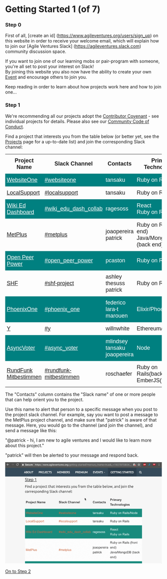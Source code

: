 # Getting Started 1 (of 7)

### Step 0

First of all, [create an id] (https://www.agileventures.org/users/sign_up) on this website in order to receive your welcome email, which will explain how to join our [Agile Ventures Slack] (https://agileventures.slack.com) community discussion space.

If you want to join one of our learning mobs or pair-program with someone, you're all set to post your interest on Slack!  
By joining this website you also now have the ability to create your own [Event](https://www.agileventures.org/events) and encourage others to join you.

Keep reading in order to learn about how projects work here and how to join one...

### Step 1

We're recommending all our projects adopt the [Contributor Covenant](https://www.contributor-covenant.org/) - see individual projects for details.  Please also see our [Community Code of Conduct](https://github.com/AgileVentures/AgileVentures/blob/master/CODE_OF_CONDUCT.md).

Find a project that interests you from the table below (or better yet, see the [Projects](https://www.agileventures.org/projects) page for a up-to-date list) and join the corresponding Slack channel:

<table width="100%" class="tg" style="border-collapse: collapse;border-spacing:0;" border="0">
  <tbody>
<tr>
    <th class="tg-l8f3" style="border-width:0px;border-style:solid;padding:10px 5px;overflow: hidden;font-family: Arial, sans-serif;font-size: 18px;"><span style="font-weight: bold;">Project Name</span></th>
    <th class="tg-l8f3" style="border-width:0px;border-style:solid;padding:10px 5px;overflow: hidden;font-family: Arial, sans-serif;font-size: 18px;"><span style="font-weight: bold;">Slack Channel</span></th>
    <th class="tg-l8f3" style="border-width:0px;border-style:solid;padding:10px 5px;overflow: hidden;font-family: Arial, sans-serif;font-size: 18px;"><span style="font-weight: bold;">Contacts</span></th>
    <th class="tg-l8f3" style="border-width:0px;border-style:solid;padding:10px 5px;overflow: hidden;font-family: Arial, sans-serif;font-size: 18px;"><span style="font-weight: bold;">Primary Technologies</span></th>
  </tr>
  <tr>
    <td class="tg-z2zr" style="padding:10px 5px;border-image:none;overflow: hidden;font-family: Arial, sans-serif;font-size: 18px;background-color: #008080;"><a style="color: #ffffff;" href="http://agileventures.org/projects/websiteone">WebsiteOne</a></td>
    <td class="tg-z2zr" style="padding:10px 5px;border-image:none;overflow: hidden;font-family: Arial, sans-serif;font-size: 18px;background-color: #008080;"><a style="color: #ffffff;" href="https://agileventures.slack.com/messages/websiteone/">#websiteone</a></td>
    <td class="tg-z2zr" style="border-width:0px;border-style:solid;padding:10px 5px;overflow: hidden;font-family: Arial, sans-serif;font-size: 18px;background-color: #008080;"><font color="#ffffff">tansaku</font></td>
    <td class="tg-z2zr" style="border-width:0px;border-style:solid;padding:10px 5px;overflow: hidden;font-family: Arial, sans-serif;font-size: 18px;background-color: #008080;"><font color="#ffffff">Ruby on Rails</font></td>
  </tr>
  <tr>
    <td class="tg-031e" style="padding:10px 5px;border-image:none;overflow: hidden;font-family: Arial, sans-serif;font-size: 18px;"><a href="http://agileventures.org/projects/localsupport">LocalSupport</a></td>
    <td class="tg-031e" style="padding:10px 5px;border-image:none;overflow: hidden;font-family: Arial, sans-serif;font-size: 18px;"><a href="https://agileventures.slack.com/messages/localsupport/">#localsupport</a></td>
    <td class="tg-031e" style="padding:10px 5px;border-image:none;overflow: hidden;font-family: Arial, sans-serif;font-size: 18px;">tansaku</td>
    <td class="tg-031e" style="padding:10px 5px;border-image:none;overflow: hidden;font-family: Arial, sans-serif;font-size: 18px;">Ruby on Rails</td>
  </tr>
  <tr>
    <td class="tg-z2zr" style="padding:10px 5px;border-image:none;overflow: hidden;font-family: Arial, sans-serif;font-size: 18px;background-color: #008080;"><a style="color: #ffffff;" href="http://www.agileventures.org/projects/wiki-ed-dashboard">Wiki Ed Dashboard</a></td>
    <td class="tg-z2zr" style="padding:10px 5px;border-image:none;overflow: hidden;font-family: Arial, sans-serif;font-size: 18px;background-color: #008080;"><a style="color: #ffffff;" href="https://agileventures.slack.com/messages/C724RCXT7/">#wiki_edu_dash_collab</a></td>
    <td class="tg-z2zr" style="border-width:0px;border-style:solid;padding:10px 5px;overflow: hidden;font-family: Arial, sans-serif;font-size: 18px;background-color: #008080;"><font color="#ffffff">ragesoss<br>
</font></td>
    <td class="tg-z2zr" style="border-width:0px;border-style:solid;padding:10px 5px;overflow: hidden;font-family: Arial, sans-serif;font-size: 18px;background-color: #008080;"><font color="#ffffff">React<br>Ruby on Rails</font></td>
  </tr>
  <tr>
    <td class="tg-031e" style="padding:10px 5px;border-image:none;overflow: hidden;font-family: Arial, sans-serif;font-size: 18px;"><a href="http://agileventures.org/projects/metplus">MetPlus</a></td>
    <td class="tg-031e" style="padding:10px 5px;border-image:none;overflow: hidden;font-family: Arial, sans-serif;font-size: 18px;"><a href="https://agileventures.slack.com/messages/metplus/">#metplus</a></td>
    <td class="tg-031e" style="padding:10px 5px;border-image:none;overflow: hidden;font-family: Arial, sans-serif;font-size: 18px;">joaopereira<br>patrick</td>
    <td class="tg-031e" style="padding:10px 5px;border-image:none;overflow: hidden;font-family: Arial, sans-serif;font-size: 18px;">Ruby on Rails (front end)<br>Java/MongoDB (back end)</td>
  </tr>
  <tr>
    <td class="tg-z2zr" style="padding:10px 5px;border-image:none;overflow: hidden;font-family: Arial, sans-serif;font-size: 18px;background-color: #008080;"><a style="color: #ffffff;" href="https://www.agileventures.org/projects/open-peer-power">Open Peer Power</a></td>
    <td class="tg-z2zr" style="padding:10px 5px;border-image:none;overflow: hidden;font-family: Arial, sans-serif;font-size: 18px;background-color: #008080;"><a style="color: #ffffff;" href="https://agileventures.slack.com/messages/C6M6QND5X/">#open_peer_power</a></td>
    <td class="tg-z2zr" style="border-width:0px;border-style:solid;padding:10px 5px;overflow: hidden;font-family: Arial, sans-serif;font-size: 18px;background-color: #008080;"><font color="#ffffff">pcaston</font></td>
    <td class="tg-z2zr" style="border-width:0px;border-style:solid;padding:10px 5px;overflow: hidden;font-family: Arial, sans-serif;font-size: 18px;background-color: #008080;"><font color="#ffffff">Ruby on Rails/Node</font></td>
  </tr>
  <tr>
    <td class="tg-031e" style="padding:10px 5px;border-image:none;overflow: hidden;font-family: Arial, sans-serif;font-size: 18px;"><a href="http://www.agileventures.org/projects/shf-project">SHF</a></td>
    <td class="tg-031e" style="padding:10px 5px;border-image:none;overflow: hidden;font-family: Arial, sans-serif;font-size: 18px;"><a href="https://agileventures.slack.com/messages/shf-project/">#shf-project</a></td>
    <td class="tg-031e" style="padding:10px 5px;border-image:none;overflow: hidden;font-family: Arial, sans-serif;font-size: 18px;">ashley <br>thesuss<br>patrick</td>
    <td class="tg-031e" style="padding:10px 5px;border-image:none;overflow: hidden;font-family: Arial, sans-serif;font-size: 18px;">Ruby on Rails</td>
  </tr>
<tr>
    <td class="tg-z2zr" style="padding:10px 5px;border-image:none;overflow: hidden;font-family: Arial, sans-serif;font-size: 18px;background-color: #008080;"><a style="color: #ffffff;" href="http://www.agileventures.org/projects/phoenixone">PhoenixOne</a></td>
    <td class="tg-z2zr" style="padding:10px 5px;border-image:none;overflow: hidden;font-family: Arial, sans-serif;font-size: 18px;background-color: #008080;"><a style="color: #ffffff;" href="https://agileventures.slack.com/messages/phoenix_one" target="_blank">#phoenix_one</a></td>
    <td class="tg-z2zr" style="border-width:0px;border-style:solid;padding:10px 5px;overflow: hidden;font-family: Arial, sans-serif;font-size: 18px;background-color: #008080;"><font color="#ffffff">federico<br>lara-t<br>marouen</font></td>
    <td class="tg-z2zr" style="border-width:0px;border-style:solid;padding:10px 5px;overflow: hidden;font-family: Arial, sans-serif;font-size: 18px;background-color: #008080;"><font color="#ffffff">Elixir/Phoenix/React</font></td>
</tr>
<tr>
    <td class="tg-031e" style="padding:10px 5px;border-image:none;overflow: hidden;font-family: Arial, sans-serif;font-size: 18px;"><a href="https://www.agileventures.org/projects/y">Y</a></td>
    <td class="tg-031e" style="padding:10px 5px;border-image:none;overflow: hidden;font-family: Arial, sans-serif;font-size: 18px;"><a href="https://agileventures.slack.com/messages/C7FFUHJCD/">#y</a></td>
    <td class="tg-031e" style="padding:10px 5px;border-image:none;overflow: hidden;font-family: Arial, sans-serif;font-size: 18px;">willnwhite</td>
    <td class="tg-031e" style="padding:10px 5px;border-image:none;overflow: hidden;font-family: Arial, sans-serif;font-size: 18px;">Ethereum/Node</td>
  </tr>
<tr>
    <td class="tg-z2zr" style="padding:10px 5px;border-image:none;overflow: hidden;font-family: Arial, sans-serif;font-size: 18px;background-color: #008080;"><a style="color: #ffffff;" href="http://www.agileventures.org/projects/asyncvoter">AsyncVoter</a></td>
    <td class="tg-z2zr" style="padding:10px 5px;border-image:none;overflow: hidden;font-family: Arial, sans-serif;font-size: 18px;background-color: #008080;"><a style="color: #ffffff;" href="https://agileventures.slack.com/messages/async_voter">#async_voter</a></td>
    <td class="tg-z2zr" style="border-width:0px;border-style:solid;padding:10px 5px;overflow: hidden;font-family: Arial, sans-serif;font-size: 18px;background-color: #008080;"><font color="#ffffff">mlindsey<br>tansaku<br>joaopereira<br>
</font></td>
    <td class="tg-z2zr" style="border-width:0px;border-style:solid;padding:10px 5px;overflow: hidden;font-family: Arial, sans-serif;font-size: 18px;background-color: #008080;"><font color="#ffffff">Node</font></td>
</tr>
<tr>
    <td class="tg-031e" style="padding:10px 5px;border-image:none;overflow: hidden;font-family: Arial, sans-serif;font-size: 18px;"><a href="https://www.agileventures.org/projects/rundfunk-mitbestimmen">RundFunk Mitbestimmen</a></td>
    <td class="tg-031e" style="padding:10px 5px;border-image:none;overflow: hidden;font-family: Arial, sans-serif;font-size: 18px;"><a href="https://agileventures.slack.com/messages/rundfunk-mitbestimmen">#rundfunk-mitbestimmen</a></td>
    <td class="tg-031e" style="padding:10px 5px;border-image:none;overflow: hidden;font-family: Arial, sans-serif;font-size: 18px;">roschaefer</td>
    <td class="tg-031e" style="padding:10px 5px;border-image:none;overflow: hidden;font-family: Arial, sans-serif;font-size: 18px;">Ruby on Rails(backend)<br>EmberJS(frontend)</td>
  </tr>
</tbody>
</table>

The "Contacts" column contains the "Slack name" of one or more people that can help orient you to the project.  

Use this name to alert that person to a specific message when you post to the project slack channel.  For example, say you want to post a message to the MetPlus project channel, and make sure that "patrick" is aware of that message.  Here, you would go to the channel (and join the channel), and send a message like this:

"@patrick - hi, I am new to agile ventures and I would like to learn more about this project."

"patrick" will then be alerted to your message and respond back.

![](https://raw.githubusercontent.com/AgileVentures/AgileVentures/master/gifts/getting-started-on-slack.gif)


[On to Step 2](https://www.agileventures.org/getting-started-2)
